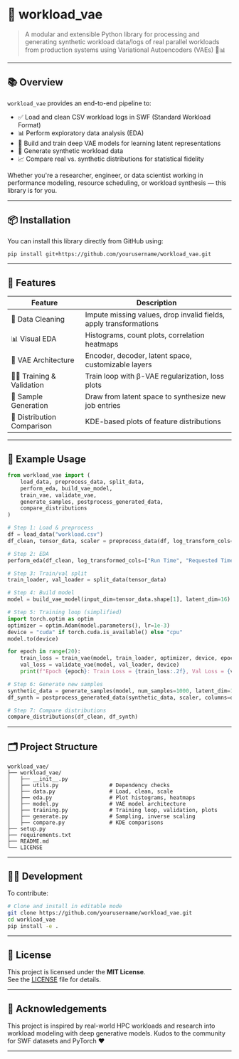 # 🚀 workload_vae

> A modular and extensible Python library for processing and generating synthetic workload data/logs of real parallel workloads from production systems using Variational Autoencoders (VAEs) 🔬📊

---

## 📚 Overview

`workload_vae` provides an end-to-end pipeline to:

- ✅ Load and clean CSV workload logs in SWF (Standard Workload Format)
- 📊 Perform exploratory data analysis (EDA)
- 🧠 Build and train deep VAE models for learning latent representations
- 🧪 Generate synthetic workload data
- 📈 Compare real vs. synthetic distributions for statistical fidelity

Whether you're a researcher, engineer, or data scientist working in performance modeling, resource scheduling, or workload synthesis — this library is for you.

---

## 📦 Installation

You can install this library directly from GitHub using:

```bash
pip install git+https://github.com/yourusername/workload_vae.git
```

---

## 🧰 Features

| Feature                       | Description |
|------------------------------|-------------|
| 🧹 Data Cleaning              | Impute missing values, drop invalid fields, apply transformations |
| 📊 Visual EDA                | Histograms, count plots, correlation heatmaps |
| 🧠 VAE Architecture           | Encoder, decoder, latent space, customizable layers |
| 🏋️‍♀️ Training & Validation   | Train loop with β-VAE regularization, loss plots |
| 🧬 Sample Generation          | Draw from latent space to synthesize new job entries |
| 🧪 Distribution Comparison    | KDE-based plots of feature distributions |

---

## 🧪 Example Usage

```python
from workload_vae import (
    load_data, preprocess_data, split_data,
    perform_eda, build_vae_model,
    train_vae, validate_vae,
    generate_samples, postprocess_generated_data,
    compare_distributions
)

# Step 1: Load & preprocess
df = load_data("workload.csv")
df_clean, tensor_data, scaler = preprocess_data(df, log_transform_cols=["Run Time", "Requested Time"])

# Step 2: EDA
perform_eda(df_clean, log_transformed_cols=["Run Time", "Requested Time"])

# Step 3: Train/val split
train_loader, val_loader = split_data(tensor_data)

# Step 4: Build model
model = build_vae_model(input_dim=tensor_data.shape[1], latent_dim=16)

# Step 5: Training loop (simplified)
import torch.optim as optim
optimizer = optim.Adam(model.parameters(), lr=1e-3)
device = "cuda" if torch.cuda.is_available() else "cpu"
model.to(device)

for epoch in range(20):
    train_loss = train_vae(model, train_loader, optimizer, device, epoch, beta=1.0)
    val_loss = validate_vae(model, val_loader, device)
    print(f"Epoch {epoch}: Train Loss = {train_loss:.2f}, Val Loss = {val_loss:.2f}")

# Step 6: Generate new samples
synthetic_data = generate_samples(model, num_samples=1000, latent_dim=16, device=device)
df_synth = postprocess_generated_data(synthetic_data, scaler, columns=df.columns)

# Step 7: Compare distributions
compare_distributions(df_clean, df_synth)
```

---

## 🗂 Project Structure

```
workload_vae/
├── workload_vae/
│   ├── __init__.py
│   ├── utils.py                # Dependency checks
│   ├── data.py                 # Load, clean, scale
│   ├── eda.py                  # Plot histograms, heatmaps
│   ├── model.py                # VAE model architecture
│   ├── training.py             # Training loop, validation, plots
│   ├── generate.py             # Sampling, inverse scaling
│   ├── compare.py              # KDE comparisons
├── setup.py
├── requirements.txt
├── README.md
└── LICENSE
```

---

## 🧑‍💻 Development

To contribute:

```bash
# Clone and install in editable mode
git clone https://github.com/yourusername/workload_vae.git
cd workload_vae
pip install -e .
```

---

## 📜 License

This project is licensed under the **MIT License**.  
See the [LICENSE](LICENSE) file for details.

---

## 🌟 Acknowledgements

This project is inspired by real-world HPC workloads and research into workload modeling with deep generative models. Kudos to the community for SWF datasets and PyTorch ❤️

---


